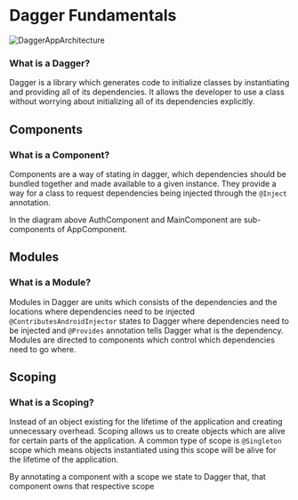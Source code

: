 # Dagger Fundamentals
![DaggerAppArchitecture](https://user-images.githubusercontent.com/22313316/139607513-e279c37b-232a-4505-9926-863774d2cba7.png)

### What is a Dagger? 

Dagger is a library which generates code to initialize classes by instantiating and providing all of its dependencies. It allows the developer to use a class without worrying about initializing all of its dependencies explicitly. 

## Components
### What is a Component? 

Components are a way of stating in dagger, which dependencies should be bundled together and made available to a given instance. They provide a way for a class to request dependencies being injected through the `@Inject` annotation.

In the diagram above AuthComponent and MainComponent are sub-components of AppComponent.

## Modules
### What is a Module?

Modules in Dagger are units which consists of the dependencies and the locations where dependencies need to be injected `@ContributesAndroidInjector` states to Dagger where dependencies need to be injected and `@Provides` annotation tells Dagger what is the dependency. Modules are directed to components which control which dependencies need to go where.

## Scoping
### What is a Scoping?

Instead of an object existing for the lifetime of the application and creating unnecessary overhead. Scoping allows us to create objects which are alive for certain parts of the application. 
A common type of scope is `@Singleton` scope which means objects instantiated using this scope will be alive for the lifetime of the application.

By annotating a component with a scope we state to Dagger that, that component owns that respective scope 
